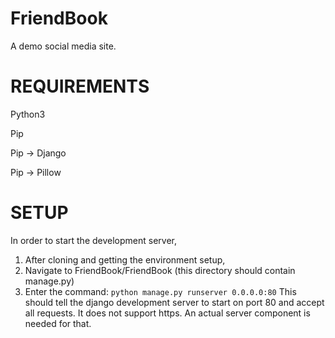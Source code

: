 # FriendBook
A demo social media site. 

# REQUIREMENTS
Python3

Pip

  Pip -> Django
  
  Pip -> Pillow
  

# SETUP
In order to start the development server,
1) After cloning and getting the environment setup,
2) Navigate to FriendBook/FriendBook (this directory should contain manage.py)
3) Enter the command: ```python manage.py runserver 0.0.0.0:80```
This should tell the django development server to start on port 80 and accept all requests. 
It does not support https. An actual server component is needed for that. 

